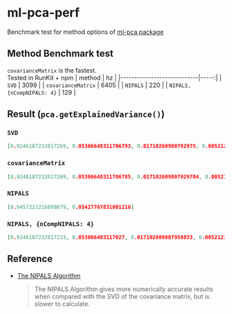 # ml-pca-perf
Benchmark test for method options of [ml-pca package](https://github.com/mljs/pca)
## Method Benchmark test
`covarianceMatrix` is the fastest.  
Tested in RunKit + npm
| method                     |   hz |
|----------------------------|-----:|
| `SVD`                      | 3099 |
| `covarianceMatrix`         | 6405 |
| `NIPALS`                   |  220 |
| `NIPALS, {nCompNIPALS: 4}` |  129 |
## Result (`pca.getExplainedVariance()`)
### `SVD`
```json
[0.9246187232017269, 0.05306648311706793, 0.01710260980792975, 0.005212183873275375]
```
### `covarianceMatrix`
```json
[0.9246187232017269, 0.05306648311706785, 0.017102609807929704, 0.005212183873275558]
```
### `NIPALS`
```json
[0.9457223216899879, 0.05427767831001216]
```
### `NIPALS, {nCompNIPALS: 4}`
```json
[0.9246187232017233, 0.053066483117027, 0.017102609807958833, 0.005212183873290879]
```
## Reference
- [The NIPALS Algorithm](http://www.statistics4u.com/fundstat_eng/dd_nipals_algo.html)
  > The NIPALS Algorithm gives more numerically accurate results when compared with the SVD of the covariance matrix, but is slower to calculate.
